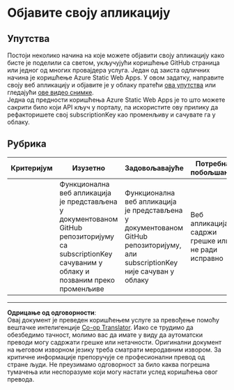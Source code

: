 <!--
CO_OP_TRANSLATOR_METADATA:
{
  "original_hash": "0ccdc1faa676a485c4c6ecbddb9f9067",
  "translation_date": "2025-08-28T13:30:42+00:00",
  "source_file": "3-transport/lessons/3-visualize-location-data/assignment.md",
  "language_code": "sr"
}
-->
# Објавите своју апликацију

## Упутства

Постоји неколико начина на које можете објавити своју апликацију како бисте је поделили са светом, укључујући коришћење GitHub страница или једног од многих провајдера услуга. Један од заиста одличних начина је коришћење Azure Static Web Apps. У овом задатку, направите своју веб апликацију и објавите је у облаку пратећи [ова упутства](https://github.com/Azure/static-web-apps-cli) или гледајући [ове видео снимке](https://www.youtube.com/watch?v=ADVGIXciYn8&list=PLlrxD0HtieHgMPeBaDQFx9yNuFxx6S1VG&index=3).  
Једна од предности коришћења Azure Static Web Apps је то што можете сакрити било који API кључ у порталу, па искористите ову прилику да рефакторишете свој subscriptionKey као променљиву и сачувате га у облаку.

## Рубрика

| Критеријум | Изузетно                                                                                                                               | Задовољавајуће                                                                                                     | Потребна побољшања                                  |
| ---------- | -------------------------------------------------------------------------------------------------------------------------------------- | ------------------------------------------------------------------------------------------------------------------ | --------------------------------------------------- |
|            | Функционална веб апликација је представљена у документованом GitHub репозиторијуму са subscriptionKey сачуваним у облаку и позваним преко променљиве | Функционална веб апликација је представљена у документованом GitHub репозиторијуму, али subscriptionKey није сачуван у облаку | Веб апликација садржи грешке или не ради исправно   |

---

**Одрицање од одговорности**:  
Овај документ је преведен коришћењем услуге за превођење помоћу вештачке интелигенције [Co-op Translator](https://github.com/Azure/co-op-translator). Иако се трудимо да обезбедимо тачност, молимо вас да имате у виду да аутоматски преводи могу садржати грешке или нетачности. Оригинални документ на његовом изворном језику треба сматрати меродавним извором. За критичне информације препоручује се професионални превод од стране људи. Не преузимамо одговорност за било каква погрешна тумачења или неспоразуме који могу настати услед коришћења овог превода.
